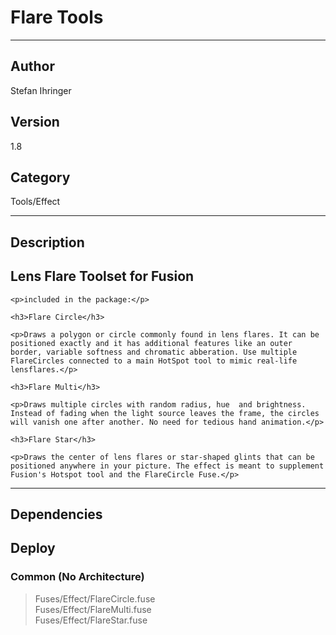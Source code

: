 # Flare Tools
___

## Author
Stefan Ihringer

## Version
1.8

## Category
Tools/Effect

___

## Description
<h2>Lens Flare Toolset for Fusion</h2>
	
	<p>included in the package:</p>
	
	<h3>Flare Circle</h3>

	<p>Draws a polygon or circle commonly found in lens flares. It can be positioned exactly and it has additional features like an outer border, variable softness and chromatic abberation. Use multiple FlareCircles connected to a main HotSpot tool to mimic real-life lensflares.</p>

	<h3>Flare Multi</h3>
	
	<p>Draws multiple circles with random radius, hue  and brightness. Instead of fading when the light source leaves the frame, the circles will vanish one after another. No need for tedious hand animation.</p>

	<h3>Flare Star</h3>
	
	<p>Draws the center of lens flares or star-shaped glints that can be positioned anywhere in your picture. The effect is meant to supplement Fusion's Hotspot tool and the FlareCircle Fuse.</p>
	
	

___

## Dependencies

## Deploy

### Common (No Architecture)

> Fuses/Effect/FlareCircle.fuse  
> Fuses/Effect/FlareMulti.fuse  
> Fuses/Effect/FlareStar.fuse  
